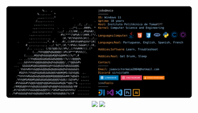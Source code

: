 <a href="https://github.com/sirvictahh/sirvictahh">
  <picture>
    <source media="(prefers-color-scheme: dark)" srcset="https://raw.githubusercontent.com/sirvictahh/sirvictahh/main/maia.svg">
    <img alt="João Víctor Maia's GitHub Profile README" src="https://raw.githubusercontent.com/sirvictahh/sirvictahh/main/maia.svg">
  </picture>
</a>

<div align="center" >
<img class="img" height=196px src="https://github-readme-stats.vercel.app/api?username=sirvictahh&show_icons=true&theme=vision-friendly-dark" />
<img class="img" height=196px src="https://github-readme-stats.vercel.app/api/top-langs/?username=sirvictahh&theme=vision-friendly-dark&layout=compact" />
  
</div>
